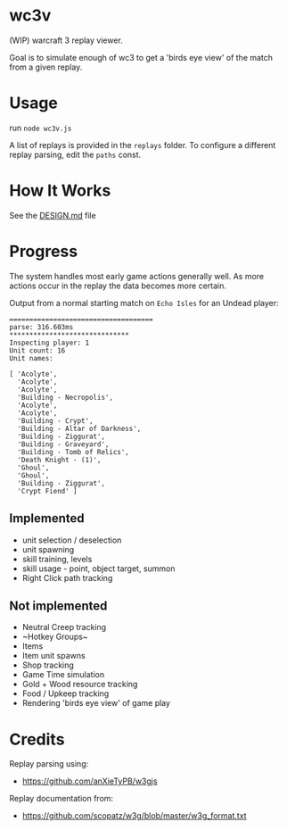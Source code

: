 # wc3v

 (WIP) warcraft 3 replay viewer.

 Goal is to simulate enough of wc3 to get a 'birds eye view'
 of the match from a given replay.

# Usage

run `node wc3v.js`

A list of replays is provided in the `replays` folder.
To configure a different replay parsing, edit the `paths` const.

# How It Works

See the [DESIGN.md](DESIGN.md) file

# Progress

The system handles most early game actions generally well.
As more actions occur in the replay the data becomes more certain.

Output from a normal starting match on `Echo Isles` for an Undead player:

```
====================================
parse: 316.603ms
******************************
Inspecting player: 1
Unit count: 16
Unit names:

[ 'Acolyte',
  'Acolyte',
  'Acolyte',
  'Building - Necropolis',
  'Acolyte',
  'Acolyte',
  'Building - Crypt',
  'Building - Altar of Darkness',
  'Building - Ziggurat',
  'Building - Graveyard',
  'Building - Tomb of Relics',
  'Death Knight - (1)',
  'Ghoul',
  'Ghoul',
  'Building - Ziggurat',
  'Crypt Fiend' ]
```

## Implemented
	
* unit selection / deselection
* unit spawning
* skill training, levels
* skill usage - point, object target, summon
* Right Click path tracking

## Not implemented

* Neutral Creep tracking
* ~Hotkey Groups~
* Items
* Item unit spawns
* Shop tracking
* Game Time simulation
* Gold + Wood resource tracking
* Food / Upkeep tracking
* Rendering 'birds eye view' of game play

# Credits

Replay parsing using:

* https://github.com/anXieTyPB/w3gjs

Replay documentation from:

* https://github.com/scopatz/w3g/blob/master/w3g_format.txt